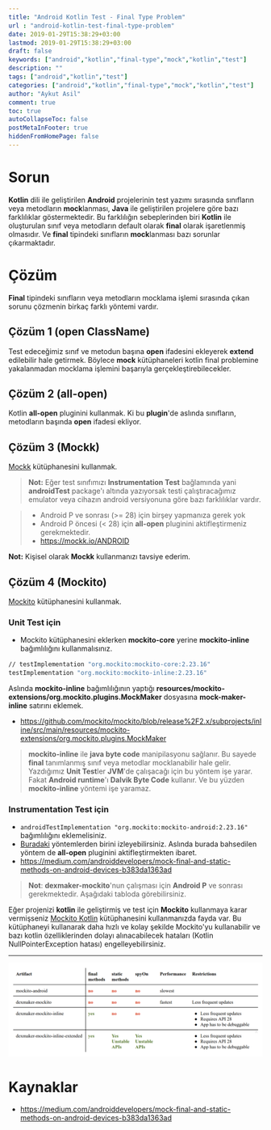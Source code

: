 ```yaml
---
title: "Android Kotlin Test - Final Type Problem"
url : "android-kotlin-test-final-type-problem"
date: 2019-01-29T15:38:29+03:00
lastmod: 2019-01-29T15:38:29+03:00
draft: false
keywords: ["android","kotlin","final-type","mock","kotlin","test"]
description: ""
tags: ["android","kotlin","test"]
categories: ["android","kotlin","final-type","mock","kotlin","test"]
author: "Aykut Asil"
comment: true
toc: true
autoCollapseToc: false
postMetaInFooter: true
hiddenFromHomePage: false
---
```


# Sorun

**Kotlin** dili ile geliştirilen **Android** projelerinin test yazımı sırasında sınıfların veya metodların **mock**lanması, **Java** ile geliştirilen projelere göre bazı farklılıklar göstermektedir. Bu farklılığın sebeplerinden biri **Kotlin** ile oluşturulan sınıf veya metodların default olarak **final** olarak işaretlenmiş olmasıdır. Ve **final** tipindeki sınıfların **mock**lanması bazı sorunlar çıkarmaktadır.

# Çözüm

**Final** tipindeki sınıfların veya metodların mocklama işlemi sırasında çıkan sorunu çözmenin birkaç farklı yöntemi vardır.

## Çözüm 1 (open ClassName)

Test edeceğimiz sınıf ve metodun başına **open** ifadesini ekleyerek **extend** edilebilir hale getirmek. Böylece **mock** kütüphaneleri kotlin final problemine yakalanmadan mocklama işlemini başarıyla gerçekleştirebilecekler.

## Çözüm 2 (all-open)

Kotlin **all-open** pluginini kullanmak. Ki bu **plugin**'de aslında sınıfların, metodların başında **open** ifadesi ekliyor.

## Çözüm 3 (Mockk)

[Mockk](https://mockk.io/) kütüphanesini kullanmak.

> **Not:** Eğer test sınıfımızı **Instrumentation Test** bağlamında yani **androidTest** package'ı altında yazıyorsak testi çalıştıracağımız emulator veya cihazın android versiyonuna göre bazı farklılıklar vardır.

> - Android P ve sonrası (>= 28) için birşey yapmanıza gerek yok
> - Android P öncesi (< 28) için **all-open** pluginini aktifleştirmeniz gerekmektedir.
> - <https://mockk.io/ANDROID>

**Not:** Kişisel olarak **Mockk** kullanmanızı tavsiye ederim. 

## Çözüm 4 (Mockito)

[Mockito](https://site.mockito.org/) kütüphanesini kullanmak.

### **Unit Test için**

- Mockito kütüphanesini eklerken **mockito-core** yerine **mockito-inline** bağımlılığını kullanmalısınız.

```bash
// testImplementation "org.mockito:mockito-core:2.23.16"
testImplementation "org.mockito:mockito-inline:2.23.16"
```

Aslında **mockito-inline** bağımlılığının yaptığı **resources/mockito-extensions/org.mockito.plugins.MockMaker** dosyasına **mock-maker-inline** satırını eklemek.

- <https://github.com/mockito/mockito/blob/release%2F2.x/subprojects/inline/src/main/resources/mockito-extensions/org.mockito.plugins.MockMaker>

> **mockito-inline** ile **java byte code** manipilasyonu sağlanır. Bu sayede **final** tanımlanmış sınıf veya metodlar mocklanabilir hale gelir. Yazdığımız **Unit Test**ler **JVM**'de çalışacağı için bu yöntem işe yarar.
> Fakat **Android runtime**'ı **Dalvik Byte Code** kullanır. Ve bu yüzden **mockito-inline** yöntemi işe yaramaz.

### **Instrumentation Test için**

- `androidTestImplementation "org.mockito:mockito-android:2.23.16"` bağımlılığını eklemelisiniz.
- [Buradaki](https://github.com/mockito/mockito/issues/1082#issuecomment-301646307) yöntemlerden birini izleyebilirsiniz. Aslında burada bahsedilen yöntem de **all-open** pluginini aktifleştirmekten ibaret.
- <https://medium.com/androiddevelopers/mock-final-and-static-methods-on-android-devices-b383da1363ad>

> **Not**: **dexmaker-mockito**'nun çalışması için **Android P** ve sonrası gerekmektedir. Aşağıdaki tabloda görebilirsiniz.

Eğer projenizi **kotlin** ile geliştirmiş ve test için **Mockito** kullanmaya karar vermişseniz [Mockito Kotlin](https://github.com/nhaarman/mockito-kotlin) kütüphanesini kullanmanızda fayda var. Bu kütüphaneyi kullanarak daha hızlı ve kolay şekilde Mockito'yu kullanabilir ve bazı kotlin özelliklerinden dolayı alınacabilecek hataları (Kotlin NullPointerException hatası) engelleyebilirsiniz.

---

![Mockito Benchmark](/img/mockito_benchmark.png "Mockito Benchmark")

# Kaynaklar

- <https://medium.com/androiddevelopers/mock-final-and-static-methods-on-android-devices-b383da1363ad>